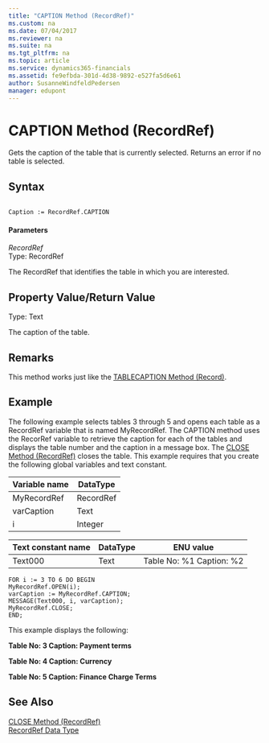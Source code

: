 ```yaml
---
title: "CAPTION Method (RecordRef)"
ms.custom: na
ms.date: 07/04/2017
ms.reviewer: na
ms.suite: na
ms.tgt_pltfrm: na
ms.topic: article
ms.service: dynamics365-financials
ms.assetid: fe9efbda-301d-4d38-9892-e527fa5d6e61
author: SusanneWindfeldPedersen
manager: edupont
---
```


 

# CAPTION Method (RecordRef)
Gets the caption of the table that is currently selected. Returns an error if no table is selected.  
  
## Syntax  
  
```  
  
Caption := RecordRef.CAPTION  
```  
  
#### Parameters  
 *RecordRef*  
 Type: RecordRef  
  
 The RecordRef that identifies the table in which you are interested.  
  
## Property Value/Return Value  
 Type: Text  
  
 The caption of the table.  
  
## Remarks  
 This method works just like the [TABLECAPTION Method \(Record\)](devenv-TABLECAPTION-Method-Record.md).  
  
## Example  
 The following example selects tables 3 through 5 and opens each table as a RecordRef variable that is named MyRecordRef. The CAPTION method uses the RecorRef variable to retrieve the caption for each of the tables and displays the table number and the caption in a message box. The [CLOSE Method \(RecordRef\)](devenv-CLOSE-Method-RecordRef.md) closes the table. This example requires that you create the following global variables and text constant.  
  
|Variable name|DataType|  
|-------------------|--------------|  
|MyRecordRef|RecordRef|  
|varCaption|Text|  
|i|Integer|  
  
|Text constant name|DataType|ENU value|  
|------------------------|--------------|---------------|  
|Text000|Text|Table No: %1 Caption: %2|  
  
```  
FOR i := 3 TO 6 DO BEGIN  
MyRecordRef.OPEN(i);  
varCaption := MyRecordRef.CAPTION;  
MESSAGE(Text000, i, varCaption);  
MyRecordRef.CLOSE;  
END;  
```  
  
 This example displays the following:  
  
 **Table No: 3   Caption: Payment terms**  
  
 **Table No: 4   Caption: Currency**  
  
 **Table No: 5   Caption: Finance Charge Terms**  
  
## See Also  
 [CLOSE Method (RecordRef)](devenv-close-method-recordref.md)  
 [RecordRef Data Type](../datatypes/devenv-RecordRef-Data-Type.md)